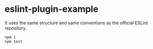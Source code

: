 # eslint-plugin-example

It uses the same structure and same conventions as the official ESLint repository.

```
npm i
npm test
```
